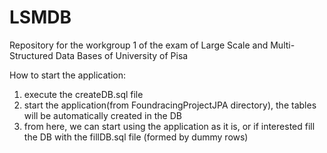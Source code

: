 # LSMDB
Repository for the workgroup 1 of the exam of Large Scale and Multi-Structured Data Bases of  University of Pisa

How to start the application:
1.  execute the createDB.sql file
2.   start the application(from FoundracingProjectJPA directory), the tables will be automatically created in the DB
3.  from here, we can start using the application as it is, or if interested fill the DB with the fillDB.sql file (formed by dummy rows)
